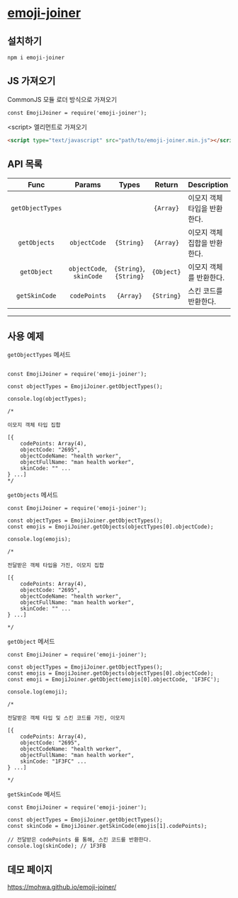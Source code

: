 # [emoji-joiner](https://github.com/mohwa/emoji-joiner)


## 설치하기

```
npm i emoji-joiner
```

## JS 가져오기

CommonJS 모듈 로더 방식으로 가져오기

```
const EmojiJoiner = require('emoji-joiner');
```


\<script\> 엘리먼트로 가져오기

```html
<script type="text/javascript" src="path/to/emoji-joiner.min.js"></script>
```

## API 목록

|Func|Params|Types|Return|Description|
|:--:|:--:|:--:|:-----:|:----------|
|`getObjectTypes`|||`{Array}`|이모지 객체 타입을 반환한다.|
|`getObjects`|`objectCode`|`{String}`|`{Array}`|이모지 객체 집합을 반환한다.|
|`getObject`|`objectCode`, `skinCode`|`{String}`, `{String}`|`{Object}`|이모지 객체를 반환한다.|
|`getSkinCode`|`codePoints`|`{Array}`|`{String}`|스킨 코드를 반환한다.|

___

## 사용 예제

`getObjectTypes` 메서드
```

const EmojiJoiner = require('emoji-joiner');

const objectTypes = EmojiJoiner.getObjectTypes();

console.log(objectTypes);

/*

이모지 객체 타입 집합

[{
	codePoints: Array(4),
	objectCode: "2695",
	objectCodeName: "health worker",
	objectFullName: "man health worker",
	skinCode: "" ...
} ...]
*/

```

`getObjects` 메서드

```
const EmojiJoiner = require('emoji-joiner');

const objectTypes = EmojiJoiner.getObjectTypes();
const emojis = EmojiJoiner.getObjects(objectTypes[0].objectCode);

console.log(emojis);

/*

전달받은 객체 타입을 가진, 이모지 집합

[{
	codePoints: Array(4),
	objectCode: "2695",
	objectCodeName: "health worker",
	objectFullName: "man health worker",
	skinCode: "" ...
} ...]

*/

```

`getObject` 메서드

```
const EmojiJoiner = require('emoji-joiner');

const objectTypes = EmojiJoiner.getObjectTypes();
const emojis = EmojiJoiner.getObjects(objectTypes[0].objectCode);
const emoji = EmojiJoiner.getObject(emojis[0].objectCode, '1F3FC');

console.log(emoji);

/*

전달받은 객체 타입 및 스킨 코드를 가진, 이모지

[{
	codePoints: Array(4),
	objectCode: "2695",
	objectCodeName: "health worker",
	objectFullName: "man health worker",
	skinCode: "1F3FC" ...
} ...]

*/

```

`getSkinCode` 메서드

```
const EmojiJoiner = require('emoji-joiner');

const objectTypes = EmojiJoiner.getObjectTypes();
const skinCode = EmojiJoiner.getSkinCode(emojis[1].codePoints);

// 전달받은 codePoints 를 통해, 스킨 코드를 반환한다.
console.log(skinCode); // 1F3FB

```


## 데모 페이지

https://mohwa.github.io/emoji-joiner/

